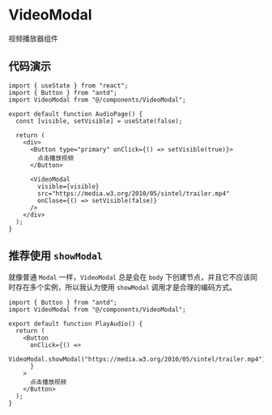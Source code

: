 # VideoModal
视频播放器组件

## 代码演示
```tsx
import { useState } from "react";
import { Button } from "antd";
import VideoModal from "@/components/VideoModal";

export default function AudioPage() {
  const [visible, setVisible] = useState(false);

  return (
    <div>
      <Button type="primary" onClick={() => setVisible(true)}>
        点击播放视频
      </Button>

      <VideoModal
        visible={visible}
        src="https://media.w3.org/2010/05/sintel/trailer.mp4"
        onClose={() => setVisible(false)}
      />
    </div>
  );
}
```

## 推荐使用 `showModal` 
就像普通 `Modal` 一样，`VideoModal` 总是会在 `body` 下创建节点，并且它不应该同时存在多个实例，所以我认为使用 `showModal` 调用才是合理的编码方式。
```tsx
import { Button } from "antd";
import VideoModal from "@/components/VideoModal";

export default function PlayAudio() {
  return (
    <Button
      onClick={() =>
        VideoModal.showModal("https://media.w3.org/2010/05/sintel/trailer.mp4")
      }
    >
      点击播放视频
    </Button>
  );
}

```